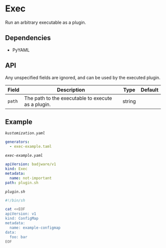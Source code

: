# Exec

Run an arbitrary executable as a plugin.

## Dependencies

* PyYAML

## API

Any unspecified fields are ignored, and can be used by the executed plugin.

| Field | Description | Type |  Default | 
| --- | --- | --- | --- |
| `path` | The path to the executable to execute as a plugin. | string | |

## Example

*`kustomization.yaml`*
``` yaml
generators:
  - exec-example.taml
```

*`exec-example.yaml`*
``` yaml
apiVersion: badjware/v1
kind: Exec
metadata:
  name: not-important
path: plugin.sh
```

*`plugin.sh`*
``` sh
#!/bin/sh

cat <<EOF
apiVersion: v1
kind: ConfigMap
metadata:
  name: example-configmap
data:
  foo: bar
EOF
```